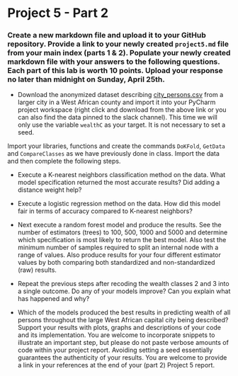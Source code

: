 # Project 5 - Part 2

### Create a new markdown file and upload it to your GitHub repository.  Provide a link to your newly created `project5.md` file from your main index (parts 1 & 2).  Populate your newly created markdown file with your answers to the following questions.  Each part of this lab is worth 10 points.  Upload your response no later than midnight on Sunday, April 25th.

- Download the anonymized dataset describing [city_persons.csv](https://raw.githubusercontent.com/tyler-frazier/intro_data_science/main/data/city_persons.csv) from a larger city in a West African county and import it into your PyCharm project workspace (right click and download from the above link or you can also find the data pinned to the slack channel).  This time we will only use the variable `wealthC` as your target. It is not necessary to set a seed.  

Import your libraries, functions and create the commands `DoKFold`, `GetData` and `CompareClasses` as we have previously done in class.  Import the data and then complete the following steps.
  
- Execute a K-nearest neighbors classification method on the data.  What model specification returned the most accurate results?  Did adding a distance weight help?

- Execute a logistic regression method on the data.  How did this model fair in terms of accuracy compared to K-nearest neighbors?

- Next execute a random forest model and produce the results.  See the number of estimators (trees) to 100, 500, 1000 and 5000 and determine which specification is most likely to return the best model.  Also test the minimum number of samples required to split an internal node with a range of values.  Also produce results for your four different estimator values by both  comparing both standardized and non-standardized (raw) results.

- Repeat the previous steps after recoding the wealth classes 2 and 3 into a single outcome.  Do any of your models improve?  Can you explain what has happened and why?  
  
- Which of the models produced the best results in predicting wealth of all persons throughout the large West African capital city being described?  Support your results with plots, graphs and descriptions of your code and its implementation.  You are welcome to incorporate snippets to illustrate an important step, but please do not paste verbose amounts of code within your project report.  Avoiding setting a seed essentially guarantees the authenticity of your results. You are welcome to provide a link in your references at the end of your (part 2) Project 5 report.